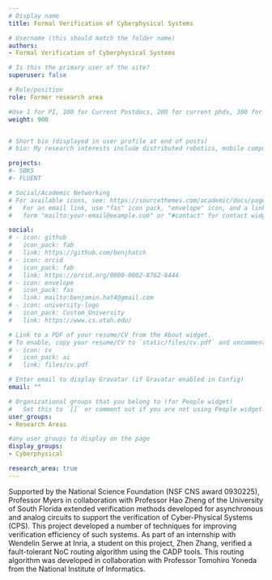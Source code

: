 ```yaml
---
# Display name
title: Formal Verification of Cyberphysical Systems

# Username (this should match the folder name)
authors:
- Formal Verification of Cyberphysical Systems

# Is this the primary user of the site?
superuser: false

# Role/position
role: Former research area

#Use 1 for PI, 100 for Current Postdocs, 200 for current phds, 300 for current masters, 400 for current undergrads, 800 for alum postdocs, 810 for alum phds, 820 for alum masters, and 830 for alum undergrads
weight: 900


# Short bio (displayed in user profile at end of posts)
# bio: My research interests include distributed robotics, mobile computing and programmable matter.

projects:
#- SBKS
#- FLUENT

# Social/Academic Networking
# For available icons, see: https://sourcethemes.com/academic/docs/page-builder/#icons
#   For an email link, use "fas" icon pack, "envelope" icon, and a link in the
#   form "mailto:your-email@example.com" or "#contact" for contact widget.

social:
# - icon: github
#   icon_pack: fab
#   link: https://github.com/benjhatch
# - icon: orcid
#   icon_pack: fab
#   link: https://orcid.org/0000-0002-8762-8444
# - icon: envelope
#   icon_pack: fas
#   link: mailto:benjamin.hat4@gmail.com
# - icon: university-logo
#   icon_pack: Custom_University
#   link: https://www.cs.utah.edu/

# Link to a PDF of your resume/CV from the About widget.
# To enable, copy your resume/CV to `static/files/cv.pdf` and uncomment the lines below.
# - icon: cv
#   icon_pack: ai
#   link: files/cv.pdf

# Enter email to display Gravatar (if Gravatar enabled in Config)
email: ""

# Organizational groups that you belong to (for People widget)
#   Set this to `[]` or comment out if you are not using People widget.
user_groups:
- Research Areas

#any user groups to display on the page
display_groups:
- Cyberphysical

research_area: true
---
```

Supported by the National Science Foundation (NSF CNS award 0930225), Professor Myers in collaboration with Professor Hao Zheng of the University of South Florida extended verification methods developed for asynchronous and analog circuits to support the verification of Cyber-Physical Systems (CPS). This project developed a number of techniques for improving verification efficiency of such systems. As part of an internship with Wendelin Serwe at Inria, a student on this project, Zhen Zhang, verified a fault-tolerant NoC routing algorithm using the CADP tools. This routing algorithm was developed in collaboration with Professor Tomohiro Yoneda from the National Institute of Informatics.

